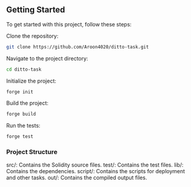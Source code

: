 ## Getting Started

To get started with this project, follow these steps:

Clone the repository:

```sh
git clone https://github.com/Aroon4020/ditto-task.git
```

Navigate to the project directory:

```sh
cd ditto-task
```

Initialize the project:

```sh
forge init
```

Build the project:

```sh
forge build
```

Run the tests:

```sh
forge test
```


### Project Structure

src/: Contains the Solidity source files.
test/: Contains the test files.
lib/: Contains the dependencies.
script/: Contains the scripts for deployment and other tasks.
out/: Contains the compiled output files.